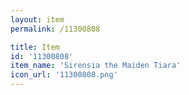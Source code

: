 ```yaml
---
layout: item
permalink: /11300808

title: Item
id: '11300808'
item_name: 'Sirensia the Maiden Tiara'
icon_url: '11300808.png'
---
```

